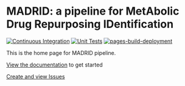 # MADRID: a pipeline for MetAbolic Drug Repurposing IDentification

[![Continuous Integration](https://github.com/HelikarLab/MADRID/actions/workflows/dockerhub.yml/badge.svg)](https://github.com/HelikarLab/MADRID/actions/workflows/dockerhub.yml)
[![Unit Tests](https://github.com/HelikarLab/MADRID/actions/workflows/unit_tests.yml/badge.svg?branch=master)](https://github.com/HelikarLab/MADRID/actions/workflows/unit_tests.yml)
[![pages-build-deployment](https://github.com/HelikarLab/MADRID/actions/workflows/pages/pages-build-deployment/badge.svg?branch=master)](https://github.com/HelikarLab/MADRID/actions/workflows/pages/pages-build-deployment)

This is the home page for MADRID pipeline.

[View the documentation](https://helikarlab.github.io/MADRID) to get started

[Create and view Issues](https://github.com/HelikarLab/MADRID/issues)
